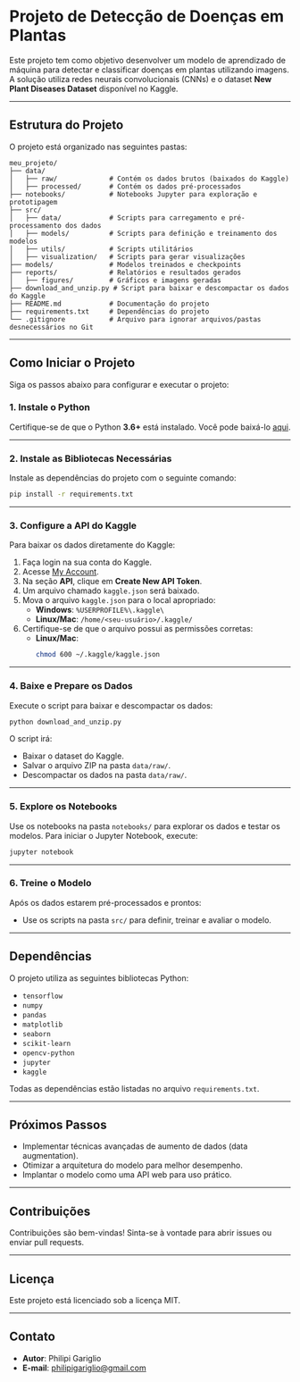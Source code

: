 # Projeto de Detecção de Doenças em Plantas

Este projeto tem como objetivo desenvolver um modelo de aprendizado de máquina para detectar e classificar doenças em plantas utilizando imagens. A solução utiliza redes neurais convolucionais (CNNs) e o dataset **New Plant Diseases Dataset** disponível no Kaggle.

---

## **Estrutura do Projeto**

O projeto está organizado nas seguintes pastas:

```
meu_projeto/
├── data/
│   ├── raw/             # Contém os dados brutos (baixados do Kaggle)
│   ├── processed/       # Contém os dados pré-processados
├── notebooks/           # Notebooks Jupyter para exploração e prototipagem
├── src/
│   ├── data/            # Scripts para carregamento e pré-processamento dos dados
│   ├── models/          # Scripts para definição e treinamento dos modelos
│   ├── utils/           # Scripts utilitários
│   ├── visualization/   # Scripts para gerar visualizações
├── models/              # Modelos treinados e checkpoints
├── reports/             # Relatórios e resultados gerados
│   ├── figures/         # Gráficos e imagens geradas
├── download_and_unzip.py # Script para baixar e descompactar os dados do Kaggle
├── README.md            # Documentação do projeto
├── requirements.txt     # Dependências do projeto
└── .gitignore           # Arquivo para ignorar arquivos/pastas desnecessários no Git
```

---

## **Como Iniciar o Projeto**

Siga os passos abaixo para configurar e executar o projeto:

### **1. Instale o Python**

Certifique-se de que o Python **3.6+** está instalado. Você pode baixá-lo [aqui](https://www.python.org/downloads/).

---

### **2. Instale as Bibliotecas Necessárias**

Instale as dependências do projeto com o seguinte comando:

```bash
pip install -r requirements.txt
```

---

### **3. Configure a API do Kaggle**

Para baixar os dados diretamente do Kaggle:

1. Faça login na sua conta do Kaggle.
2. Acesse [My Account](https://www.kaggle.com/account).
3. Na seção **API**, clique em **Create New API Token**.
4. Um arquivo chamado `kaggle.json` será baixado.
5. Mova o arquivo `kaggle.json` para o local apropriado:
   - **Windows**: `%USERPROFILE%\.kaggle\`
   - **Linux/Mac**: `/home/<seu-usuário>/.kaggle/`
6. Certifique-se de que o arquivo possui as permissões corretas:
   - **Linux/Mac**:
     ```bash
     chmod 600 ~/.kaggle/kaggle.json
     ```

---

### **4. Baixe e Prepare os Dados**

Execute o script para baixar e descompactar os dados:

```bash
python download_and_unzip.py
```

O script irá:
- Baixar o dataset do Kaggle.
- Salvar o arquivo ZIP na pasta `data/raw/`.
- Descompactar os dados na pasta `data/raw/`.

---

### **5. Explore os Notebooks**

Use os notebooks na pasta `notebooks/` para explorar os dados e testar os modelos. Para iniciar o Jupyter Notebook, execute:

```bash
jupyter notebook
```

---

### **6. Treine o Modelo**

Após os dados estarem pré-processados e prontos:
- Use os scripts na pasta `src/` para definir, treinar e avaliar o modelo.

---

## **Dependências**

O projeto utiliza as seguintes bibliotecas Python:

- `tensorflow`
- `numpy`
- `pandas`
- `matplotlib`
- `seaborn`
- `scikit-learn`
- `opencv-python`
- `jupyter`
- `kaggle`

Todas as dependências estão listadas no arquivo `requirements.txt`.

---

## **Próximos Passos**

- Implementar técnicas avançadas de aumento de dados (data augmentation).
- Otimizar a arquitetura do modelo para melhor desempenho.
- Implantar o modelo como uma API web para uso prático.

---

## **Contribuições**

Contribuições são bem-vindas! Sinta-se à vontade para abrir issues ou enviar pull requests.

---

## **Licença**

Este projeto está licenciado sob a licença MIT.

---

## **Contato**

- **Autor**: Philipi Gariglio
- **E-mail**: philipigariglio@gmail.com